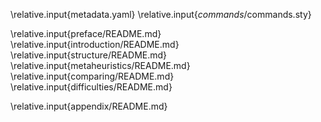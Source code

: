 \relative.input{metadata.yaml}
\relative.input{_commands_/commands.sty}

\relative.input{preface/README.md}
\relative.input{introduction/README.md}
\relative.input{structure/README.md}
\relative.input{metaheuristics/README.md}
\relative.input{comparing/README.md}
\relative.input{difficulties/README.md}

\relative.input{appendix/README.md}


